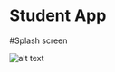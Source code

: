 # Student App

#Splash screen

![alt text](https://drive.google.com/file/d/1Pb2LcIsAUqlKgUc0it9pWjjneHudz5gN/view?usp=sharing)

#

#

#

#
